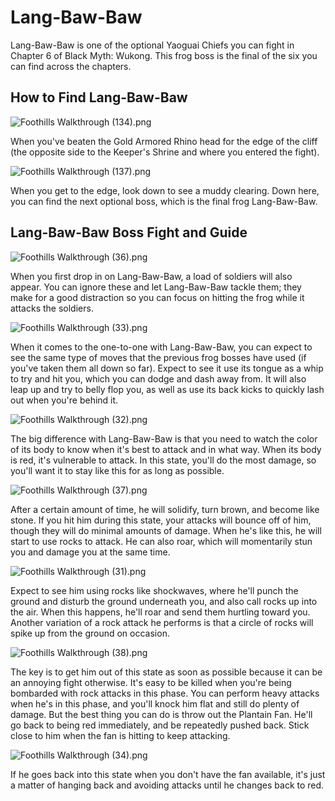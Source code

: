 # Lang-Baw-Baw

Lang-Baw-Baw is one of the optional Yaoguai Chiefs you can fight in Chapter 6 of Black Myth: Wukong. This frog boss is the final of the six you can find across the chapters. 

## How to Find Lang-Baw-Baw

![Foothills Walkthrough \(134\).png](https://oyster.ignimgs.com/mediawiki/apis.ign.com/black-myth-wukong/7/7b/Foothills_Walkthrough_%28134%29.png)

When you've beaten the Gold Armored Rhino head for the edge of the cliff (the opposite side to the Keeper's Shrine and where you entered the fight). 

![Foothills Walkthrough \(137\).png](https://oyster.ignimgs.com/mediawiki/apis.ign.com/black-myth-wukong/9/9e/Foothills_Walkthrough_%28137%29.png)

When you get to the edge, look down to see a muddy clearing. Down here, you can find the next optional boss, which is the final frog Lang-Baw-Baw. 

## Lang-Baw-Baw Boss Fight and Guide

![Foothills Walkthrough \(36\).png](https://oyster.ignimgs.com/mediawiki/apis.ign.com/black-myth-wukong/8/89/Foothills_Walkthrough_%2836%29.png)

When you first drop in on Lang-Baw-Baw, a load of soldiers will also appear. You can ignore these and let Lang-Baw-Baw tackle them; they make for a good distraction so you can focus on hitting the frog while it attacks the soldiers. 

![Foothills Walkthrough \(33\).png](https://oyster.ignimgs.com/mediawiki/apis.ign.com/black-myth-wukong/b/be/Foothills_Walkthrough_%2833%29.png)

When it comes to the one-to-one with Lang-Baw-Baw, you can expect to see the same type of moves that the previous frog bosses have used (if you've taken them all down so far). Expect to see it use its tongue as a whip to try and hit you, which you can dodge and dash away from. It will also leap up and try to belly flop you, as well as use its back kicks to quickly lash out when you're behind it. 

![Foothills Walkthrough \(32\).png](https://oyster.ignimgs.com/mediawiki/apis.ign.com/black-myth-wukong/0/01/Foothills_Walkthrough_%2832%29.png)

The big difference with Lang-Baw-Baw is that you need to watch the color of its body to know when it's best to attack and in what way. When its body is red, it's vulnerable to attack. In this state, you'll do the most damage, so you'll want it to stay like this for as long as possible. 

![Foothills Walkthrough \(37\).png](https://oyster.ignimgs.com/mediawiki/apis.ign.com/black-myth-wukong/b/be/Foothills_Walkthrough_%2837%29.png)

After a certain amount of time, he will solidify, turn brown, and become like stone. If you hit him during this state, your attacks will bounce off of him, though they will do minimal amounts of damage. When he's like this, he will start to use rocks to attack. He can also roar, which will momentarily stun you and damage you at the same time. 

![Foothills Walkthrough \(31\).png](https://oyster.ignimgs.com/mediawiki/apis.ign.com/black-myth-wukong/3/3a/Foothills_Walkthrough_%2831%29.png)

Expect to see him using rocks like shockwaves, where he'll punch the ground and disturb the ground underneath you, and also call rocks up into the air. When this happens, he'll roar and send them hurtling toward you. Another variation of a rock attack he performs is that a circle of rocks will spike up from the ground on occasion. 

![Foothills Walkthrough \(38\).png](https://oyster.ignimgs.com/mediawiki/apis.ign.com/black-myth-wukong/9/98/Foothills_Walkthrough_%2838%29.png)

The key is to get him out of this state as soon as possible because it can be an annoying fight otherwise. It's easy to be killed when you're being bombarded with rock attacks in this phase. You can perform heavy attacks when he's in this phase, and you'll knock him flat and still do plenty of damage. But the best thing you can do is throw out the Plantain Fan. He'll go back to being red immediately, and be repeatedly pushed back. Stick close to him when the fan is hitting to keep attacking. 

![Foothills Walkthrough \(34\).png](https://oyster.ignimgs.com/mediawiki/apis.ign.com/black-myth-wukong/7/70/Foothills_Walkthrough_%2834%29.png)

If he goes back into this state when you don't have the fan available, it's just a matter of hanging back and avoiding attacks until he changes back to red. 
